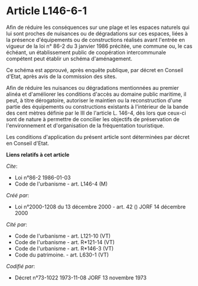 # Article L146-6-1

Afin de réduire les conséquences sur une plage et les espaces naturels qui lui sont proches de nuisances ou de dégradations
sur ces espaces, liées à la présence d'équipements ou de constructions réalisés avant l'entrée en vigueur de la loi n° 86-2
du 3 janvier 1986 précitée, une commune ou, le cas échéant, un établissement public de coopération intercommunale compétent
peut établir un schéma d'aménagement.

Ce schéma est approuvé, après enquête publique, par décret en Conseil d'Etat, après avis de la commission des sites.

Afin de réduire les nuisances ou dégradations mentionnées au premier alinéa et d'améliorer les conditions d'accès au domaine
public maritime, il peut, à titre dérogatoire, autoriser le maintien ou la reconstruction d'une partie des équipements ou
constructions existants à l'intérieur de la bande des cent mètres définie par le III de l'article L. 146-4, dès lors que
ceux-ci sont de nature à permettre de concilier les objectifs de préservation de l'environnement et d'organisation de la
fréquentation touristique.

Les conditions d'application du présent article sont déterminées par décret en Conseil d'Etat.

**Liens relatifs à cet article**

_Cite_:

  - Loi n°86-2 1986-01-03
  - Code de l'urbanisme - art. L146-4 (M)

_Créé par_:

  - Loi n°2000-1208 du 13 décembre 2000 - art. 42 () JORF 14 décembre 2000

_Cité par_:

  - Code de l'urbanisme - art. L121-10 (VT)
  - Code de l'urbanisme - art. R*121-14 (VT)
  - Code de l'urbanisme - art. R*146-3 (VT)
  - Code du patrimoine. - art. L630-1 (VT)

_Codifié par_:

  - Décret n°73-1022 1973-11-08 JORF 13 novembre 1973
